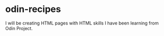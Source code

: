 # odin-recipes
I will be creating HTML pages with HTML skills I have been learning from Odin Project.
